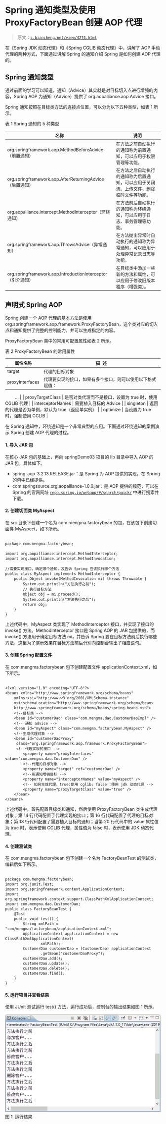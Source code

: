 # Spring 通知类型及使用 ProxyFactoryBean 创建 AOP 代理

> 原文：[`c.biancheng.net/view/4274.html`](http://c.biancheng.net/view/4274.html)

在《Spring JDK 动态代理》和《Spring CGLlB 动态代理》中，讲解了 AOP 手动代理的两种方式，下面通过讲解 Spring 的通知介绍 Spring 是如何创建 AOP 代理的。

## Spring 通知类型

通过前面的学习可以知道，通知（Advice）其实就是对目标切入点进行增强的内容，Spring AOP 为通知（Advice）提供了 org.aopalliance.aop.Advice 接口。

Spring 通知按照在目标类方法的连接点位置，可以分为以下五种类型，如表 1 所示。

表 1 Spring 通知的 5 种类型

| 名称 | 说明 |
| --- | --- |
| org.springframework.aop.MethodBeforeAdvice（前置通知） | 在方法之前自动执行的通知称为前置通知，可以应用于权限管理等功能。 |
| org.springframework.aop.AfterReturningAdvice（后置通知） | 在方法之后自动执行的通知称为后置通知，可以应用于关闭流、上传文件、删除临时文件等功能。 |
| org.aopalliance.intercept.MethodInterceptor（环绕通知） | 在方法前后自动执行的通知称为环绕通知，可以应用于日志、事务管理等功能。 |
| org.springframework.aop.ThrowsAdvice（异常通知） | 在方法抛出异常时自动执行的通知称为异常通知，可以应用于处理异常记录日志等功能。 |
| org.springframework.aop.IntroductionInterceptor（引介通知） | 在目标类中添加一些新的方法和属性，可以应用于修改旧版本程序（增强类）。 |

## 声明式 Spring AOP

Spring 创建一个 AOP 代理的基本方法是使用 org.springframework.aop.framework.ProxyFactoryBean，这个类对应的切入点和通知提供了完整的控制能力，并可以生成指定的内容。

ProxyFactoryBean 类中的常用可配置属性如表 2 所示。

表 2 ProxyFactoryBean 的常用属性

| 属性名称 | 描  述 |
| --- | --- |
| target | 代理的目标对象 |
| proxyInterfaces | 代理要实现的接口，如果有多个接口，则可以使用以下格式赋值： <list>
    <value ></value>
    ...
</list> |
| proxyTargetClass | 是否对类代理而不是接口，设置为 true 时，使用 CGLIB 代理 |
| interceptorNames | 需要植入目标的 Advice |
| singleton | 返回的代理是否为单例，默认为 true（返回单实例） |
| optimize | 当设置为 true 时，强制使用 CGLIB |

在 Spring 通知中，环绕通知是一个非常典型的应用。下面通过环绕通知的案例演示 Spring 创建 AOP 代理的过程。

#### 1\. 导入 JAR 包

在核心 JAR 包的基础上，再向 springDemo03 项目的 lib 目录中导入 AOP 的 JAR 包，具体如下。

*   spring-aop-3.2.13.RELEASE.jar：是 Spring 为 AOP 提供的实现，在 Spring 的包中已经提供。
*   com.springsource.org.aopalliance-1.0.0.jar：是 AOP 提供的规范，可以在 Spring 的官网网址 [`repo.spring.io/webapp/#/search/quick/`](https://repo.spring.io/webapp/#/search/quick/) 中进行搜索并下载。

#### 2\. 创建切面类 MyAspect

在 src 目录下创建一个名为 com.mengma.factorybean 的包，在该包下创建切面类 MyAspect，如下所示。

```

package com.mengma.factorybean;

import org.aopalliance.intercept.MethodInterceptor;
import org.aopalliance.intercept.MethodInvocation;

//需要实现接口，确定哪个通知，及告诉 Spring 应该执行哪个方法
public class MyAspect implements MethodInterceptor {
    public Object invoke(MethodInvocation mi) throws Throwable {
        System.out.println("方法执行之前");
        // 执行目标方法
        Object obj = mi.proceed();
        System.out.println("方法执行之后");
        return obj;
    }
}
```

上述代码中，MyAspect 类实现了 MethodInterceptor 接口，并实现了接口的 invoke() 方法。MethodInterceptor 接口是 Spring AOP 的 JAR 包提供的，而 invoke() 方法用于确定目标方法 mi，并告诉 Spring 要在目标方法前后执行哪些方法，这里为了演示效果在目标方法前后分别向控制台输出了相应语句。

#### 3\. 创建 Spring 配置文件

在 com.mengma.factorybean 包下创建配置文件 applicationContext.xml，如下所示。

```

<?xml version="1.0" encoding="UTF-8"?>
<beans xmlns="http://www.springframework.org/schema/beans"
    xmlns:xsi="http:/www.w3.org/2001/XMLSchema-instance"
    xsi:schemaLocation="http://www.springframework.org/schema/beans
    http://www.springframework.org/schema/beans/spring-beans.xsd">
    <!--目标类 -->
    <bean id="customerDao" class="com.mengma.dao.CustomerDaoImpl" />
    <!-- 通知 advice -->
    <bean id="myAspect" class="com.mengma.factorybean.MyAspect" />
    <!--生成代理对象 -->
    <bean id="customerDaoProxy"
     class="org.springframework.aop.framework.ProxyFactoryBean">
     <!--代理实现的接口 -->
        <property name="proxyInterfaces" value="com.mengma.dao.CustomerDao" />
        <!--代理的目标对象 -->
        <property name="target" ref="customerDao" />
        <!--用通知增强目标 -->
        <property name="interceptorNames" value="myAspect" />
        <!-- 如何生成代理，true:使用 cglib; false :使用 jdk 动态代理 -->
        <property name="proxyTargetClass" value="true" />
    </bean>
</beans>
```

上述代码中，首先配置目标类和通知，然后使用 ProxyFactoryBean 类生成代理对象；第 14 行代码配置了代理实现的接口；第 16 行代码配置了代理的目标对象；第 18 行代码配置了需要植入目标的通知；当第 20 行代码中的 value 属性值为 true 时，表示使用 CGLIB 代理，属性值为 false 时，表示使用 JDK 动态代理。

#### 4\. 创建测试类

在 com.mengma.factorybean 包下创建一个名为 FactoryBeanTest 的测试类，编辑后如下所示。

```

package com.mengma.factorybean;
import org.junit.Test;
import org.springframework.context.ApplicationContext;
import org.springframework.context.support.ClassPathXmlApplicationContext;
import com.mengma.dao.CustomerDao;
public class FactoryBeanTest {
    @Test
    public void test() {
        String xmlPath = "com/mengma/factorybean/applicationContext.xml";
        ApplicationContext applicationContext = new ClassPathXmlApplicationContext(
                xmlPath);
        CustomerDao customerDao = (CustomerDao) applicationContext
                .getBean("customerDaoProxy");
        customerDao.add();
        customerDao.update();
        customerDao.delete();
        customerDao.find();
    }
}
```

#### 5\. 运行项目并查看结果

使用 JUnit 测试运行 test() 方法，运行成功后，控制台的输出结果如图 1 所示。

![运行结果](img/e674dd52bbc04b0400ce9b38e36acbd5.png)
图 1  运行结果